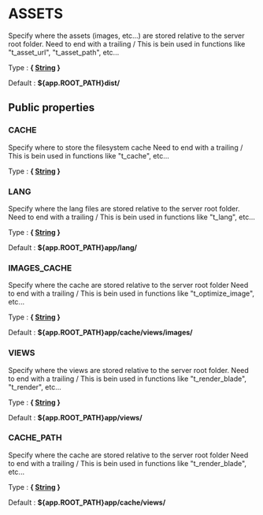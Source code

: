 # ASSETS

Specify where the assets (images, etc...) are stored relative to the server root folder.
Need to end with a trailing /
This is bein used in functions like "t_asset_url", "t_asset_path", etc...

Type : **{ [String](http://php.net/manual/en/language.types.string.php) }**

Default : **${app.ROOT_PATH}dist/**



## Public properties


### CACHE

Specify where to store the filesystem cache
Need to end with a trailing /
This is bein used in functions like "t_cache", etc...

Type : **{ [String](http://php.net/manual/en/language.types.string.php) }**


### LANG

Specify where the lang files are stored relative to the server root folder.
Need to end with a trailing /
This is bein used in functions like "t_lang", etc...

Type : **{ [String](http://php.net/manual/en/language.types.string.php) }**

Default : **${app.ROOT_PATH}app/lang/**


### IMAGES_CACHE

Specify where the cache are stored relative to the server root folder
Need to end with a trailing /
This is bein used in functions like "t_optimize_image", etc...

Type : **{ [String](http://php.net/manual/en/language.types.string.php) }**

Default : **${app.ROOT_PATH}app/cache/views/images/**


### VIEWS

Specify where the views are stored relative to the server root folder.
Need to end with a trailing /
This is bein used in functions like "t_render_blade", "t_render", etc...

Type : **{ [String](http://php.net/manual/en/language.types.string.php) }**

Default : **${app.ROOT_PATH}app/views/**


### CACHE_PATH

Specify where the cache are stored relative to the server root folder
Need to end with a trailing /
This is bein used in functions like "t_render_blade", etc...

Type : **{ [String](http://php.net/manual/en/language.types.string.php) }**

Default : **${app.ROOT_PATH}app/cache/views/**